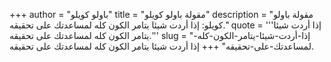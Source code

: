 +++
author = "باولو كويلو"
title = "مقولة باولو كويلو"
description = "مقولة باولو كويلو: إذا أردت شيئا يتامر الكون كله لمساعدتك على تحقيقه."
quote = '''إذا أردت شيئا يتامر الكون كله لمساعدتك على تحقيقه.''' 
slug = "إذا-أردت-شيئا-يتامر-الكون-كله-لمساعدتك-على-تحقيقه"
+++
إذا أردت شيئا يتامر الكون كله لمساعدتك على تحقيقه.
